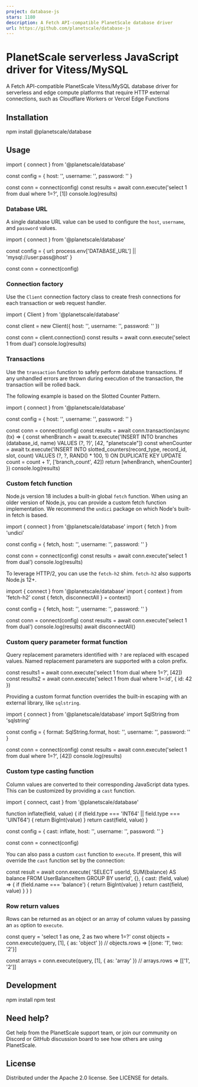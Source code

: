 ```yaml
---
project: database-js
stars: 1180
description: A Fetch API-compatible PlanetScale database driver
url: https://github.com/planetscale/database-js
---
```


PlanetScale serverless JavaScript driver for Vitess/MySQL
=========================================================

A Fetch API-compatible PlanetScale Vitess/MySQL database driver for serverless and edge compute platforms that require HTTP external connections, such as Cloudflare Workers or Vercel Edge Functions

Installation
------------

npm install @planetscale/database

Usage
-----

import { connect } from '@planetscale/database'

const config \= {
  host: '<host>',
  username: '<user>',
  password: '<password>'
}

const conn \= connect(config)
const results \= await conn.execute('select 1 from dual where 1=?', \[1\])
console.log(results)

### Database URL

A single database URL value can be used to configure the `host`, `username`, and `password` values.

import { connect } from '@planetscale/database'

const config \= {
  url: process.env\['DATABASE\_URL'\] || 'mysql://user:pass@host'
}

const conn \= connect(config)

### Connection factory

Use the `Client` connection factory class to create fresh connections for each transaction or web request handler.

import { Client } from '@planetscale/database'

const client \= new Client({
  host: '<host>',
  username: '<user>',
  password: '<password>'
})

const conn \= client.connection()
const results \= await conn.execute('select 1 from dual')
console.log(results)

### Transactions

Use the `transaction` function to safely perform database transactions. If any unhandled errors are thrown during execution of the transaction, the transaction will be rolled back.

The following example is based on the Slotted Counter Pattern.

import { connect } from '@planetscale/database'

const config \= {
  host: '<host>',
  username: '<user>',
  password: '<password>'
}

const conn \= connect(config)
const results \= await conn.transaction(async (tx) \=> {
  const whenBranch \= await tx.execute('INSERT INTO branches (database\_id, name) VALUES (?, ?)', \[42, "planetscale"\])
  const whenCounter \= await tx.execute('INSERT INTO slotted\_counters(record\_type, record\_id, slot, count) VALUES (?, ?, RAND() \* 100, 1) ON DUPLICATE KEY UPDATE count = count + 1', \['branch\_count', 42\])
  return \[whenBranch, whenCounter\]
})
console.log(results)

### Custom fetch function

Node.js version 18 includes a built-in global `fetch` function. When using an older version of Node.js, you can provide a custom fetch function implementation. We recommend the `undici` package on which Node's built-in fetch is based.

import { connect } from '@planetscale/database'
import { fetch } from 'undici'

const config \= {
  fetch,
  host: '<host>',
  username: '<user>',
  password: '<password>'
}

const conn \= connect(config)
const results \= await conn.execute('select 1 from dual')
console.log(results)

To leverage HTTP/2, you can use the `fetch-h2` shim. `fetch-h2` also supports Node.js 12+.

import { connect } from '@planetscale/database'
import { context } from 'fetch-h2'
const { fetch, disconnectAll } \= context()

const config \= {
  fetch,
  host: '<host>',
  username: '<user>',
  password: '<password>'
}

const conn \= connect(config)
const results \= await conn.execute('select 1 from dual')
console.log(results)
await disconnectAll()

### Custom query parameter format function

Query replacement parameters identified with `?` are replaced with escaped values. Named replacement parameters are supported with a colon prefix.

const results1 \= await conn.execute('select 1 from dual where 1=?', \[42\])
const results2 \= await conn.execute('select 1 from dual where 1=:id', { id: 42 })

Providing a custom format function overrides the built-in escaping with an external library, like `sqlstring`.

import { connect } from '@planetscale/database'
import SqlString from 'sqlstring'

const config \= {
  format: SqlString.format,
  host: '<host>',
  username: '<user>',
  password: '<password>'
}

const conn \= connect(config)
const results \= await conn.execute('select 1 from dual where 1=?', \[42\])
console.log(results)

### Custom type casting function

Column values are converted to their corresponding JavaScript data types. This can be customized by providing a `cast` function.

import { connect, cast } from '@planetscale/database'

function inflate(field, value) {
  if (field.type \=== 'INT64' || field.type \=== 'UINT64') {
    return BigInt(value)
  }
  return cast(field, value)
}

const config \= {
  cast: inflate,
  host: '<host>',
  username: '<user>',
  password: '<password>'
}

const conn \= connect(config)

You can also pass a custom `cast` function to `execute`. If present, this will override the `cast` function set by the connection:

const result \= await conn.execute(
  'SELECT userId, SUM(balance) AS balance FROM UserBalanceItem GROUP BY userId',
  {},
  {
    cast: (field, value) \=> {
      if (field.name \=== 'balance') {
        return BigInt(value)
      }
      return cast(field, value)
    }
  }
)

### Row return values

Rows can be returned as an object or an array of column values by passing an `as` option to `execute`.

const query \= 'select 1 as one, 2 as two where 1=?'
const objects \= conn.execute(query, \[1\], { as: 'object' })
// objects.rows => \[{one: '1', two: '2'}\]

const arrays \= conn.execute(query, \[1\], { as: 'array' })
// arrays.rows => \[\['1', '2'\]\]

Development
-----------

npm install
npm test

Need help?
----------

Get help from the PlanetScale support team, or join our community on Discord or GitHub discussion board to see how others are using PlanetScale.

License
-------

Distributed under the Apache 2.0 license. See LICENSE for details.
